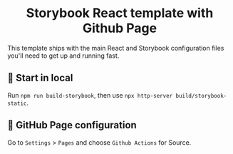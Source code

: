 <h1 align="center">
  Storybook React template with Github Page
</h1>

This template ships with the main React and Storybook configuration files you'll need to get up and running fast.

## 🚅 Start in local

Run `npm run build-storybook`, then use `npx http-server build/storybook-static`.

## 🚅 GitHub Page configuration

Go to `Settings` > `Pages` and choose `Github Actions` for Source.